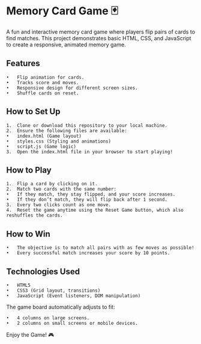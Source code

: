 # Memory Card Game 🃏

A fun and interactive memory card game where players flip pairs of cards to find matches. This project demonstrates basic HTML, CSS, and JavaScript to create a responsive, animated memory game.

## Features

	•	Flip animation for cards.
	•	Tracks score and moves.
	•	Responsive design for different screen sizes.
	•	Shuffle cards on reset.

## How to Set Up

	1.	Clone or download this repository to your local machine.
	2.	Ensure the following files are available:
	•	index.html (Game layout)
	•	styles.css (Styling and animations)
	•	script.js (Game logic)
	3.	Open the index.html file in your browser to start playing!

## How to Play

	1.	Flip a card by clicking on it.
	2.	Match two cards with the same number:
	•	If they match, they stay flipped, and your score increases.
	•	If they don’t match, they will flip back after 1 second.
	3.	Every two clicks count as one move.
	4.	Reset the game anytime using the Reset Game button, which also reshuffles the cards.

## How to Win

	•	The objective is to match all pairs with as few moves as possible!
	•	Every successful match increases your score by 10 points.

## Technologies Used

	•	HTML5
	•	CSS3 (Grid layout, transitions)
	•	JavaScript (Event listeners, DOM manipulation)



The game board automatically adjusts to fit:

	•	4 columns on large screens.
	•	2 columns on small screens or mobile devices.

Enjoy the Game! 🎮
